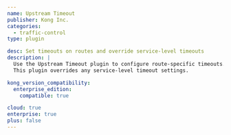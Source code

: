 ```yaml
---
name: Upstream Timeout
publisher: Kong Inc.
categories:
  - traffic-control
type: plugin

desc: Set timeouts on routes and override service-level timeouts
description: |
  Use the Upstream Timeout plugin to configure route-specific timeouts.
  This plugin overrides any service-level timeout settings.

kong_version_compatibility:
  enterprise_edition:
    compatible: true

cloud: true
enterprise: true
plus: false
---
```

